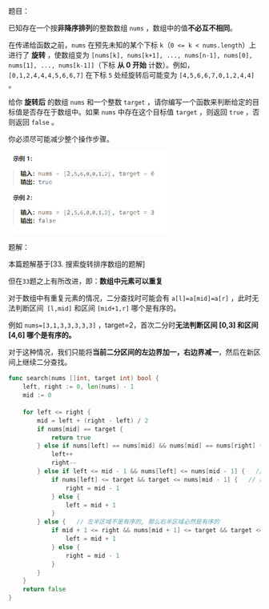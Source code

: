 题目：

已知存在一个按**非降序排列**的整数数组 `nums` ，数组中的值**不必互不相同**。

在传递给函数之前，`nums` 在预先未知的某个下标 `k`（`0 <= k < nums.length`）上进行了 **旋转** ，使数组变为 `[nums[k], nums[k+1], ..., nums[n-1], nums[0], nums[1], ..., nums[k-1]]`（下标 **从 0 开始** 计数）。例如， `[0,1,2,4,4,4,5,6,6,7]` 在下标 `5` 处经旋转后可能变为 `[4,5,6,6,7,0,1,2,4,4]` 。

给你 **旋转后** 的数组 `nums` 和一个整数 `target` ，请你编写一个函数来判断给定的目标值是否存在于数组中。如果 `nums` 中存在这个目标值 `target` ，则返回 `true` ，否则返回 `false` 。

你必须尽可能减少整个操作步骤。

<img src="81.搜索旋转排序数组II.assets/image-20230929170003200.png" alt="image-20230929170003200" style="zoom: 67%;" />

题解：

本篇题解基于[33. 搜索旋转排序数组的题解]

但在`33`题之上有所改进，即：**数组中元素可以重复**

对于数组中有重复元素的情况，二分查找时可能会有 `a[l]=a[mid]=a[r]` ，此时无法判断区间` [l,mid]` 和区间 `[mid+1,r]` 哪个是有序的。

例如 `nums=[3,1,3,3,3,3,3]` ，target=2，首次二分时**无法判断区间 [0,3] 和区间 [4,6] 哪个是有序的。**

对于这种情况，我们只能将**当前二分区间的左边界加一，右边界减一**，然后在新区间上继续二分查找。

```go
func search(nums []int, target int) bool {
    left, right := 0, len(nums) - 1
    mid := 0

    for left <= right {
        mid = left + (right - left) / 2
        if nums[mid] == target {
            return true
        } else if nums[left] == nums[mid] && nums[mid] == nums[right] {  // 左右区域必有一个有序，但此情况无法区分
            left++
            right--
        } else if left <= mid - 1 && nums[left] <= nums[mid - 1] {   // 左半区域是有序的
            if nums[left] <= target && target <= nums[mid - 1] {   // 数字位于左半区域
                right = mid - 1
            } else {
                left = mid + 1
            }
        } else {   // 左半区域不是有序的, 那么右半区域必然是有序的
            if mid + 1 <= right && nums[mid + 1] <= target && target <= nums[right] {   // 数字位于右半区域
                left = mid + 1
            } else {
                right = mid - 1
            }
        }
    }
    return false
}
```

